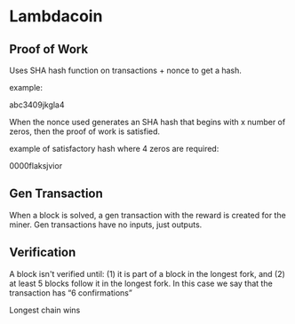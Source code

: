 Lambdacoin
==========


Proof of Work
-------------

Uses SHA hash function on transactions + nonce to get a hash. 

example:

abc3409jkgla4

When the nonce used generates an SHA hash that begins with x number of zeros, then the proof of work is satisfied. 

example of satisfactory hash where 4 zeros are required:

0000flaksjvior


Gen Transaction
---------------

When a block is solved, a gen transaction with the reward is created for the miner. Gen transactions have no inputs, just outputs.


Verification
------------

A block isn't verified until: 
(1) it is part of a block in the longest fork, and (2) at least 5 blocks follow it in the longest fork. In this case we say that the transaction has “6 confirmations”

Longest chain wins

